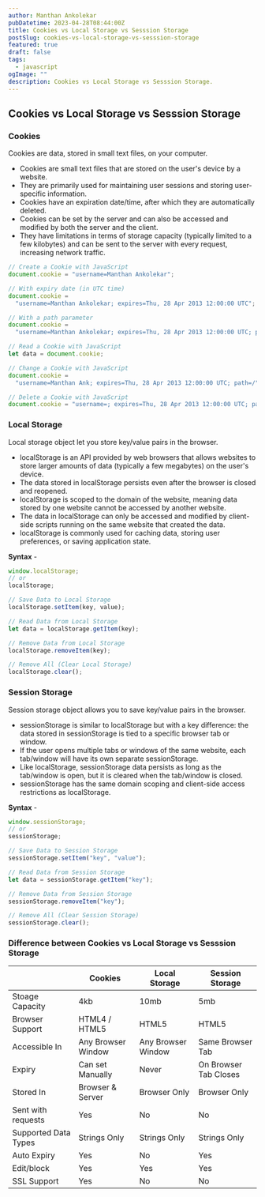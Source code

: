 ```yaml
---
author: Manthan Ankolekar
pubDatetime: 2023-04-28T08:44:00Z
title: Cookies vs Local Storage vs Sesssion Storage
postSlug: cookies-vs-local-storage-vs-sesssion-storage
featured: true
draft: false
tags:
  - javascript
ogImage: ""
description: Cookies vs Local Storage vs Sesssion Storage.
---
```


## Cookies vs Local Storage vs Sesssion Storage

### Cookies

Cookies are data, stored in small text files, on your computer.

- Cookies are small text files that are stored on the user's device by a website.
- They are primarily used for maintaining user sessions and storing user-specific information.
- Cookies have an expiration date/time, after which they are automatically deleted.
- Cookies can be set by the server and can also be accessed and modified by both the server and the client.
- They have limitations in terms of storage capacity (typically limited to a few kilobytes) and can be sent to the server with every request, increasing network traffic.

```jsx
// Create a Cookie with JavaScript
document.cookie = "username=Manthan Ankolekar";

// With expiry date (in UTC time)
document.cookie =
  "username=Manthan Ankolekar; expires=Thu, 28 Apr 2013 12:00:00 UTC";

// With a path parameter
document.cookie =
  "username=Manthan Ankolekar; expires=Thu, 28 Apr 2013 12:00:00 UTC; path=/";

// Read a Cookie with JavaScript
let data = document.cookie;

// Change a Cookie with JavaScript
document.cookie =
  "username=Manthan Ank; expires=Thu, 28 Apr 2013 12:00:00 UTC; path=/";

// Delete a Cookie with JavaScript
document.cookie = "username=; expires=Thu, 28 Apr 2013 12:00:00 UTC; path=/";
```

### Local Storage

Local storage object let you store key/value pairs in the browser.

- localStorage is an API provided by web browsers that allows websites to store larger amounts of data (typically a few megabytes) on the user's device.
- The data stored in localStorage persists even after the browser is closed and reopened.
- localStorage is scoped to the domain of the website, meaning data stored by one website cannot be accessed by another website.
- The data in localStorage can only be accessed and modified by client-side scripts running on the same website that created the data.
- localStorage is commonly used for caching data, storing user preferences, or saving application state.

**Syntax** -

```jsx
window.localStorage;
// or
localStorage;
```

```jsx
// Save Data to Local Storage
localStorage.setItem(key, value);

// Read Data from Local Storage
let data = localStorage.getItem(key);

// Remove Data from Local Storage
localStorage.removeItem(key);

// Remove All (Clear Local Storage)
localStorage.clear();
```

### Session Storage

Session storage object allows you to save key/value pairs in the browser.

- sessionStorage is similar to localStorage but with a key difference: the data stored in sessionStorage is tied to a specific browser tab or window.
- If the user opens multiple tabs or windows of the same website, each tab/window will have its own separate sessionStorage.
- Like localStorage, sessionStorage data persists as long as the tab/window is open, but it is cleared when the tab/window is closed.
- sessionStorage has the same domain scoping and client-side access restrictions as localStorage.

**Syntax** -

```jsx
window.sessionStorage;
// or
sessionStorage;
```

```jsx
// Save Data to Session Storage
sessionStorage.setItem("key", "value");

// Read Data from Session Storage
let data = sessionStorage.getItem("key");

// Remove Data from Session Storage
sessionStorage.removeItem("key");

// Remove All (Clear Session Storage)
sessionStorage.clear();
```

### Difference between Cookies vs Local Storage vs Sesssion Storage

|                      | Cookies            | Local Storage      | Session Storage       |
| -------------------- | ------------------ | ------------------ | --------------------- |
| Stoage Capacity      | 4kb                | 10mb               | 5mb                   |
| Browser Support      | HTML4 / HTML5      | HTML5              | HTML5                 |
| Accessible In        | Any Browser Window | Any Browser Window | Same Browser Tab      |
| Expiry               | Can set Manually   | Never              | On Browser Tab Closes |
| Stored In            | Browser & Server   | Browser Only       | Browser Only          |
| Sent with requests   | Yes                | No                 | No                    |
| Supported Data Types | Strings Only       | Strings Only       | Strings Only          |
| Auto Expiry          | Yes                | No                 | Yes                   |
| Edit/block           | Yes                | Yes                | Yes                   |
| SSL Support          | Yes                | No                 | No                    |
